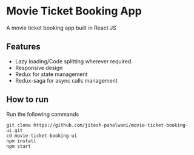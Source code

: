 # Movie Ticket Booking App
A movie ticket booking app built in React JS

## Features
 - Lazy loading/Code splitting wherever required.
 - Responsive design
 - Redux for state management
 - Redux-saga for async calls management

 ## How to run
 Run the following commands
 ```
git clone https://github.com/jitesh-pahalwani/movie-ticket-booking-ui.git
cd movie-ticket-booking-ui
npm install
npm start
 ```